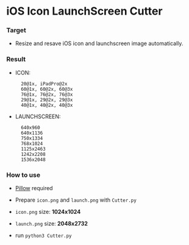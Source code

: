 # iOS Icon LaunchScreen Cutter

### Target

- Resize and resave iOS icon and launchscreen image automatically.

### Result

- ICON:

		20@1x, iPadPro@2x
    	60@1x, 60@2x, 60@3x
    	76@1x, 76@2x, 76@3x
    	29@1x, 29@2x, 29@3x
    	40@1x, 40@2x, 40@3x

- LAUNCHSCREEN:

		640x960
    	640x1136
    	750x1334
    	768x1024
    	1125x2463
    	1242x2208
    	1536x2048

### How to use

- [Pillow](https://github.com/python-pillow/Pillow) required

- Prepare `icon.png` and `launch.png` with `Cutter.py`

- `icon.png` size: **1024x1024**

- `launch.png` size: **2048x2732**

- run `python3 Cutter.py`
